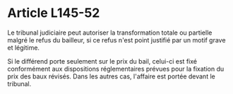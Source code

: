 # Article L145-52

Le tribunal judiciaire peut autoriser la transformation totale ou partielle malgré le refus du bailleur, si ce refus n'est point justifié par un motif grave et légitime.

Si le différend porte seulement sur le prix du bail, celui-ci est fixé conformément aux dispositions réglementaires prévues pour la fixation du prix des baux révisés. Dans les autres cas, l'affaire est portée devant le tribunal.
